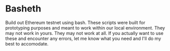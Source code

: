 # Basheth

Build out Ethereum testnet using bash. These scripts were built for prototyping purposes and meant to work within our local environment. They may not work in yours. They may not work at all. If you actually want to use these and encounter any errors, let me know what you need and I'll do my best to accomodate. 
